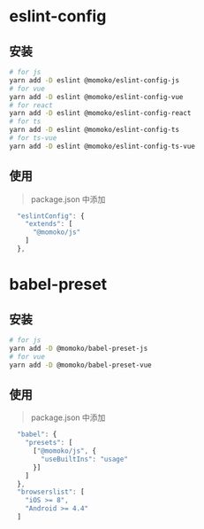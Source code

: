 # eslint-config

## 安装

```bash
# for js
yarn add -D eslint @momoko/eslint-config-js
# for vue
yarn add -D eslint @momoko/eslint-config-vue
# for react
yarn add -D eslint @momoko/eslint-config-react
# for ts
yarn add -D eslint @momoko/eslint-config-ts
# for ts-vue
yarn add -D eslint @momoko/eslint-config-ts-vue
```

## 使用

> package.json 中添加

```js
  "eslintConfig": {
    "extends": [
      "@momoko/js"
    ]
  },
```

# babel-preset

## 安装

```bash
# for js
yarn add -D @momoko/babel-preset-js
# for vue
yarn add -D @momoko/babel-preset-vue
```

## 使用

> package.json 中添加

```js
  "babel": {
    "presets": [
      ["@momoko/js", {
        "useBuiltIns": "usage"
      }]
    ]
  },
  "browserslist": [
    "iOS >= 8",
    "Android >= 4.4"
  ]
```
